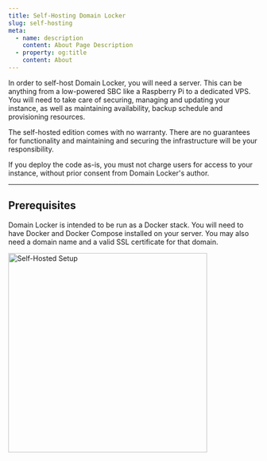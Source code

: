 ```yaml
---
title: Self-Hosting Domain Locker
slug: self-hosting  
meta:
  - name: description
    content: About Page Description
  - property: og:title
    content: About
---
```


In order to self-host Domain Locker, you will need a server. This can be anything from a low-powered SBC like a Raspberry Pi to a dedicated VPS. You will need to take care of securing, managing and updating your instance, as well as maintaining availability, backup schedule and provisioning resources. 

The self-hosted edition comes with no warranty. There are no guarantees for functionality and maintaining and securing the infrastructure will be your responsibility.

If you deploy the code as-is, you must not charge users for access to your instance, without prior consent from Domain Locker's author.

---

## Prerequisites
Domain Locker is intended to be run as a Docker stack. You will need to have Docker and Docker Compose installed on your server.
You may also need a domain name and a valid SSL certificate for that domain.

<img src="https://i.ibb.co/Kj3Z11D9/self-hosted-setup-bg.png" width="400" text-align="center" alt="Self-Hosted Setup">
